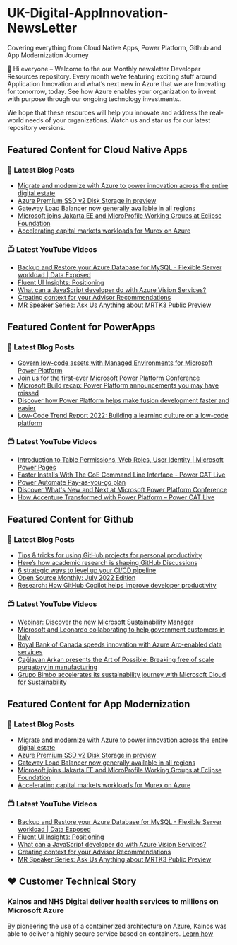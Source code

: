 # UK-Digital-AppInnovation-NewsLetter

Covering everything from Cloud Native Apps, Power Platform, Github and App Modernization Journey

👋 Hi everyone – Welcome to the our Monthly newsletter Developer Resources repository. Every month we’re featuring exciting stuff around Application Innovation and what’s next new in Azure that we are Innovating for tomorrow, today. See how Azure enables your organization to invent with purpose through our ongoing technology investments..


We hope that these resources will help you innovate and address the real-world needs of your organizations. Watch us and star us for our latest repository versions.

## Featured Content for Cloud Native Apps


### 📝 Latest Blog Posts

    
<!-- BLOGCNA:START -->
- [Migrate and modernize with Azure to power innovation across the entire digital estate](https://azure.microsoft.com/blog/migrate-and-modernize-with-azure-to-power-innovation-across-the-entire-digital-estate/)
- [Azure Premium SSD v2 Disk Storage in preview](https://azure.microsoft.com/blog/azure-premium-ssd-v2-disk-storage-in-preview/)
- [Gateway Load Balancer now generally available in all regions](https://azure.microsoft.com/blog/gateway-load-balancer-now-generally-available-in-all-regions/)
- [Microsoft joins Jakarta EE and MicroProfile Working Groups at Eclipse Foundation](https://azure.microsoft.com/blog/microsoft-joins-jakarta-ee-and-microprofile-working-groups-at-eclipse-foundation/)
- [Accelerating capital markets workloads for Murex on Azure](https://azure.microsoft.com/blog/accelerating-capital-markets-workloads-for-murex-on-azure/)
<!-- BLOGCNA:END -->

### 📺 Latest YouTube Videos

 
<!-- YOUTUBECNA:START -->
- [Backup and Restore your Azure Database for MySQL - Flexible Server workload | Data Exposed](https://www.youtube.com/watch?v=Deo4qIlXZkw)
- [Fluent UI Insights: Positioning](https://www.youtube.com/watch?v=yhzAn4A1gbk)
- [What can a JavaScript developer do with Azure Vision Services?](https://www.youtube.com/watch?v=jgGFdXed190)
- [Creating context for your Advisor Recommendations](https://www.youtube.com/watch?v=oPBQ19gmcJ4)
- [MR Speaker Series: Ask Us Anything about MRTK3 Public Preview](https://www.youtube.com/watch?v=dlwDkOfM-ps)
<!-- YOUTUBECNA:END -->

##  Featured Content for PowerApps
### 📝 Latest Blog Posts
<!-- BLOGPOWER:START -->
- [Govern low-code assets with Managed Environments for Microsoft Power Platform](https://cloudblogs.microsoft.com/powerplatform/2022/07/12/govern-low-code-assets-with-managed-environments-for-microsoft-power-platform/)
- [Join us for the first-ever Microsoft Power Platform Conference](https://cloudblogs.microsoft.com/powerplatform/2022/07/12/join-us-for-the-first-ever-microsoft-power-platform-conference/)
- [Microsoft Build recap: Power Platform announcements you may have missed](https://cloudblogs.microsoft.com/powerplatform/2022/05/31/microsoft-build-recap-power-platform-announcements-you-may-have-missed/)
- [Discover how Power Platform helps make fusion development faster and easier](https://cloudblogs.microsoft.com/powerplatform/2022/05/25/discover-how-power-platform-helps-make-fusion-development-faster-and-easier/)
- [Low-Code Trend Report 2022: Building a learning culture on a low-code platform](https://cloudblogs.microsoft.com/powerplatform/2022/05/24/low-code-trend-report-2022-building-a-learning-culture-on-a-low-code-platform/)
<!-- BLOGPOWER:END -->
 ### 📺 Latest YouTube Videos
    
<!-- YOUTUBEPOWER:START -->
- [Introduction to Table Permissions, Web Roles, User Identity | Microsoft Power Pages](https://www.youtube.com/watch?v=AhHe-yRdU_I)
- [Faster Installs With The CoE Command Line Interface - Power CAT Live](https://www.youtube.com/watch?v=UD-ueP1NvLk)
- [Power Automate Pay-as-you-go plan](https://www.youtube.com/watch?v=mu8lv_lK0KI)
- [Discover What&#39;s New and Next at Microsoft Power Platform Conference](https://www.youtube.com/watch?v=UUUtJMUfRjk)
- [How Accenture Transformed with Power Platform – Power CAT Live](https://www.youtube.com/watch?v=SbtAoJywjM4)
<!-- YOUTUBEPOWER:END -->

##  Featured Content for Github
### 📝 Latest Blog Posts
<!-- BLOGGITHUB:START -->
- [Tips &#038; tricks for using GitHub projects for personal productivity](https://github.blog/2022-07-21-tips-tricks-for-using-github-projects-for-personal-productivity/)
- [Here’s how academic research is shaping GitHub Discussions](https://github.blog/2022-07-20-heres-how-academic-research-is-shaping-github-discussions/)
- [6 strategic ways to level up your CI/CD pipeline](https://github.blog/2022-07-19-6-strategic-ways-to-level-up-your-ci-cd-pipeline/)
- [Open Source Monthly: July 2022 Edition](https://github.blog/2022-07-18-open-source-monthly-july-2022-edition/)
- [Research: How GitHub Copilot helps improve developer productivity](https://github.blog/2022-07-14-research-how-github-copilot-helps-improve-developer-productivity/)
<!-- BLOGGITHUB:END -->
### 📺 Latest YouTube Videos
<!-- YOUTUBEGITHUB:START -->
- [Webinar: Discover the new Microsoft Sustainability Manager](https://www.youtube.com/watch?v=az1Zkv6fFMc)
- [Microsoft and Leonardo collaborating to help government customers in Italy](https://www.youtube.com/watch?v=FPigM91F4vU)
- [Royal Bank of Canada speeds innovation with Azure Arc-enabled data services](https://www.youtube.com/watch?v=lYvzrMgdReI)
- [Çağlayan Arkan presents the Art of Possible: Breaking free of scale purgatory in manufacturing](https://www.youtube.com/watch?v=ae4MnQKviHE)
- [Grupo Bimbo accelerates its sustainability journey with Microsoft Cloud for Sustainability](https://www.youtube.com/watch?v=DEXuXW2OaFc)
<!-- YOUTUBEGITHUB:END -->
##  Featured Content for App Modernization
### 📝 Latest Blog Posts
<!-- BLOGAPPMOD:START -->
- [Migrate and modernize with Azure to power innovation across the entire digital estate](https://azure.microsoft.com/blog/migrate-and-modernize-with-azure-to-power-innovation-across-the-entire-digital-estate/)
- [Azure Premium SSD v2 Disk Storage in preview](https://azure.microsoft.com/blog/azure-premium-ssd-v2-disk-storage-in-preview/)
- [Gateway Load Balancer now generally available in all regions](https://azure.microsoft.com/blog/gateway-load-balancer-now-generally-available-in-all-regions/)
- [Microsoft joins Jakarta EE and MicroProfile Working Groups at Eclipse Foundation](https://azure.microsoft.com/blog/microsoft-joins-jakarta-ee-and-microprofile-working-groups-at-eclipse-foundation/)
- [Accelerating capital markets workloads for Murex on Azure](https://azure.microsoft.com/blog/accelerating-capital-markets-workloads-for-murex-on-azure/)
<!-- BLOGAPPMOD:END -->
### 📺 Latest YouTube Videos
<!-- YOUTUBEAPPMOD:START -->
- [Backup and Restore your Azure Database for MySQL - Flexible Server workload | Data Exposed](https://www.youtube.com/watch?v=Deo4qIlXZkw)
- [Fluent UI Insights: Positioning](https://www.youtube.com/watch?v=yhzAn4A1gbk)
- [What can a JavaScript developer do with Azure Vision Services?](https://www.youtube.com/watch?v=jgGFdXed190)
- [Creating context for your Advisor Recommendations](https://www.youtube.com/watch?v=oPBQ19gmcJ4)
- [MR Speaker Series: Ask Us Anything about MRTK3 Public Preview](https://www.youtube.com/watch?v=dlwDkOfM-ps)
<!-- YOUTUBEAPPMOD:END -->


## ♥️ Customer Technical Story 

### Kainos and NHS Digital deliver health services to millions on Microsoft Azure

By pioneering the use of a containerized architecture on Azure, Kainos was able to deliver a highly secure service based on containers. [Learn how](https://customers.microsoft.com/en-us/story/1368348549535774520-kainos-and-nhs-digital-deliver-health-services-to-millions-on-microsoft-azure)

